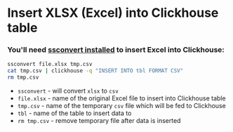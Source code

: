 # Insert XLSX (Excel) into Clickhouse table

### You'll need [ssconvert installed](/ssconvert/how-to-install-ssconvert-on-ubuntu-ubuntuversion) to insert Excel into Clickhouse:

```bash
ssconvert file.xlsx tmp.csv
cat tmp.csv | clickhouse -q "INSERT INTO tbl FORMAT CSV"
rm tmp.csv
```

- `ssconvert` - will convert `xlsx` to `csv`
- `file.xlsx` - name of the original Excel file to insert into Clickhouse table
- `tmp.csv` - name of the temporary `csv` file which will be fed to Clickhouse
- `tbl` - name of the table to insert data to
- `rm tmp.csv` - remove temporary file after data is inserted



